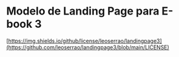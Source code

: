 # Modelo de Landing Page para E-book 3

[https://img.shields.io/github/license/leoserrao/landingpage3](https://github.com/leoserrao/landingpage3/blob/main/LICENSE)


